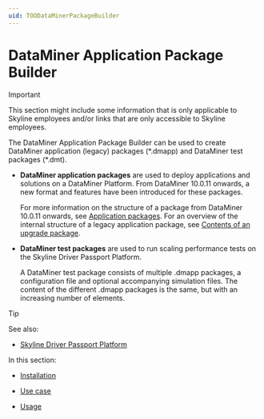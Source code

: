 ```yaml
---
uid: TOODataMinerPackageBuilder
---
```


# DataMiner Application Package Builder

> [!IMPORTANT]
> This section might include some information that is only applicable to Skyline employees and/or links that are only accessible to Skyline employees.

The DataMiner Application Package Builder can be used to create DataMiner application (legacy) packages (\*.dmapp) and DataMiner test packages (\*.dmt).

- **DataMiner application packages** are used to deploy applications and solutions on a DataMiner Platform. From DataMiner 10.0.11 onwards, a new format and features have been introduced for these packages.

    For more information on the structure of a package from DataMiner 10.0.11 onwards, see [Application packages](xref:TOOApplicationPackages#application-packages).
    For an overview of the internal structure of a legacy application package, see [Contents of an upgrade package](xref:Contents_of_an_upgrade_package).

- **DataMiner test packages** are used to run scaling performance tests on the Skyline Driver Passport Platform.

    A DataMiner test package consists of multiple .dmapp packages, a configuration file and optional accompanying simulation files. The content of the different .dmapp packages is the same, but with an increasing number of elements.

> [!TIP]
> See also:
> -  [Skyline Driver Passport Platform](xref:TOODriverPassportPlatform#skyline-driver-passport-platform)

In this section:

- [Installation](xref:Installation)

- [Use case](xref:Use_case)

- [Usage](xref:Usage)
